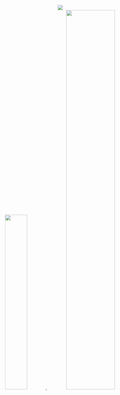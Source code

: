 <div align="center">
    <img src="https://img.shields.io/badge/Java-1EBC8F?style=for-the-badge&logo=Java&logoColor=white" />
    
</div>

<div align="center">
    <a href="https://github.com/anuraghazra/github-readme-stats">
    <img src="https://github-readme-stats.vercel.app/api/top-langs/?username=kbo3551&layout=donut&show_icons=true&theme=material-palenight&hide_border=true&bg_color=20232a&icon_color=58A6FF&text_color=fff&title_color=58A6FF&count_private=true&exclude_repo=Face-Transfer-Application" width=38% />
</a>    
    <a href="https://github.com/anuraghazra/github-readme-stats">
      <img src="https://github-readme-stats.vercel.app/api?username=kbo3551&show_icons=true&theme=material-palenight&hide_border=true&bg_color=20232a&icon_color=58A6FF&text_color=fff&title_color=58A6FF&count_private=true" width=56% />
    </a>
</div>

<!-- <a href="https://github.com/ashutosh00710/github-readme-activity-graph">
    <img src="https://github-readme-activity-graph.vercel.app/graph?username=kbo3551&theme=react-dark&bg_color=20232a&hide_border=true&line=58A6FF&color=58A6FF" width=94%/>
</a> -->
